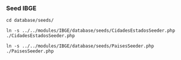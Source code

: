 ### Seed IBGE
 
 `cd database/seeds/`
 
 ```
 ln -s ../../modules/IBGE/database/seeds/CidadesEstadosSeeder.php ./CidadesEstadosSeeder.php
```

 ```
 ln -s ../../modules/IBGE/database/seeds/PaisesSeeder.php ./PaisesSeeder.php
```